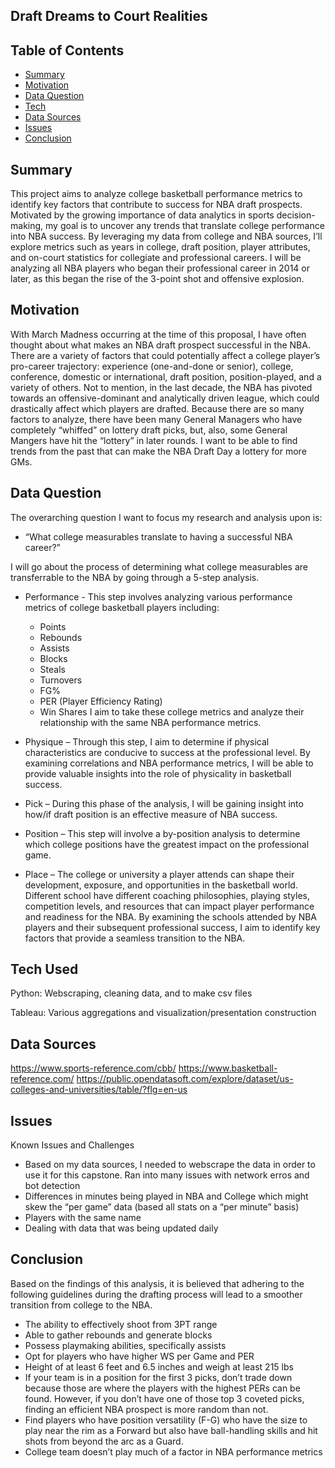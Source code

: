 ## Draft Dreams to Court Realities 

## Table of Contents 

* [Summary](#summary)
* [Motivation](#motivation)
* [Data Question](#data-question)
* [Tech](#tech-used)
* [Data Sources](#data-sources)
* [Issues](#issues)
* [Conclusion](#conclusion)

## Summary 

This project aims to analyze college basketball performance metrics to identify key factors that contribute to success for NBA draft prospects. Motivated by the growing importance of data analytics in sports decision-making, my goal is to uncover any trends that translate college performance into NBA success. By leveraging my data from college and NBA sources, I’ll explore metrics such as years in college, draft position, player attributes, and on-court statistics for collegiate and professional careers. I will be analyzing all NBA players who began their professional career in 2014 or later, as this began the rise of the 3-point shot and offensive explosion. 

## Motivation

With March Madness occurring at the time of this proposal, I have often thought about what makes an NBA draft prospect successful in the NBA. There are a variety of factors that could potentially affect a college player’s pro-career trajectory: experience (one-and-done or senior), college, conference, domestic or international, draft position, position-played, and a variety of others. Not to mention, in the last decade, the NBA has pivoted towards an offensive-dominant and analytically driven league, which could drastically affect which players are drafted. Because there are so many factors to analyze, there have been many General Managers who have completely “whiffed” on lottery draft picks, but, also, some General Mangers have hit the “lottery” in later rounds. I want to be able to find trends from the past that can make the NBA Draft Day a lottery for more GMs. 

## Data Question
The overarching question I want to focus my research and analysis upon is:  
* “What college measurables translate to having a successful NBA career?” 

I will go about the process of determining what college measurables are transferrable to the NBA by going through a 5-step analysis. 

* Performance - This step involves analyzing various performance metrics of college basketball players including: 
  * Points 
  * Rebounds
  * Assists
  * Blocks
  * Steals
  * Turnovers
  * FG%
  * PER (Player Efficiency Rating) 
  * Win Shares
I aim to take these college metrics and analyze their relationship with the same NBA performance metrics. 

* Physique – Through this step, I aim to determine if physical characteristics are conducive to success at the professional level. By examining correlations and NBA performance metrics, I will be able to provide valuable insights into the role of physicality in basketball success. 

* Pick – During this phase of the analysis, I will be gaining insight into how/if draft position is an effective measure of NBA success. 

* Position – This step will involve a by-position analysis to determine which college positions have the greatest impact on the professional game.   

* Place – The college or university a player attends can shape their development, exposure, and opportunities in the basketball world. Different school have different coaching philosophies, playing styles, competition levels, and resources that can impact player performance and readiness for the NBA. By examining the schools attended by NBA players and their subsequent professional success, I aim to identify key factors that provide a seamless transition to the NBA. 


## Tech Used
Python: Webscraping, cleaning data, and to make csv files 

Tableau: Various aggregations and visualization/presentation construction

## Data Sources

https://www.sports-reference.com/cbb/
https://www.basketball-reference.com/
https://public.opendatasoft.com/explore/dataset/us-colleges-and-universities/table/?flg=en-us

## Issues
Known Issues and Challenges

* Based on my data sources, I needed to webscrape the data in order to use it for this capstone. Ran into many issues with network erros and bot detection
* Differences in minutes being played in NBA and College which might skew the “per game” data (based all stats on a “per minute” basis) 
* Players with the same name
* Dealing with data that was being updated daily

## Conclusion

Based on the findings of this analysis, it is believed that adhering to the following guidelines during the drafting process will lead to a smoother transition from college to the NBA.
* The ability to effectively shoot from 3PT range
* Able to gather rebounds and generate blocks
* Possess playmaking abilities, specifically assists 
* Opt for players who have higher WS per Game and PER 
* Height of at least 6 feet and 6.5 inches and weigh at least 215 lbs
* If your team is in a position for the first 3 picks, don’t trade down because those are where the players with the highest PERs can be found. However, if you don’t have one of those top 3 coveted picks, finding an efficient NBA prospect is more random than not.  
* Find players who have position versatility (F-G) who have the size to play near the rim as a Forward but also have ball-handling skills and hit shots from beyond the arc as a Guard. 
* College team doesn’t play much of a factor in NBA performance metrics


